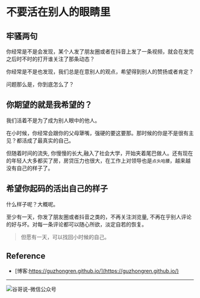 # 不要活在别人的眼睛里


## 牢骚两句

你经常是不是会发现，某个人发了朋友圈或者在抖音上发了一条视频，就会在发完之后时不时的打开谁关注了那条动态？

你经常是不是也发现，我们总是在意别人的观点，希望得到别人的赞扬或者肯定？

问题那么是，你到底怎么了？

## 你期望的就是我希望的？

我们活着不是为了成为别人眼中的他人。

在小时候，你经常会跟你的父母犟嘴，强硬的要这要那。那时候的你是不是很有主见？都活成了最真实的自己。

但随着时间的流失, 你慢慢的长大,融入了社会大学，开始夹着尾巴做人。还有现在的年轻人大多都买了房，房贷压力也很大，在工作上对领导也是`点头哈腰`，越来越没有自己的样子了。


## 希望你起码的活出自己的样子

什么样子呢？大概呢。

至少有一天，你发了朋友圈或者抖音之类的，不再关注浏览量, 不再在乎别人评论的好与坏。对每一条评论都可以随心所欲，淡定自若的恢复。

> 但愿有一天，可以找回小时候的自己。


## Reference

* [博客:https://guzhongren.github.io/](https://guzhongren.github.io/)

----
![谷哥说-微信公众号](/images/wechat/扫码_搜索联合传播样式-标准色版.png)

